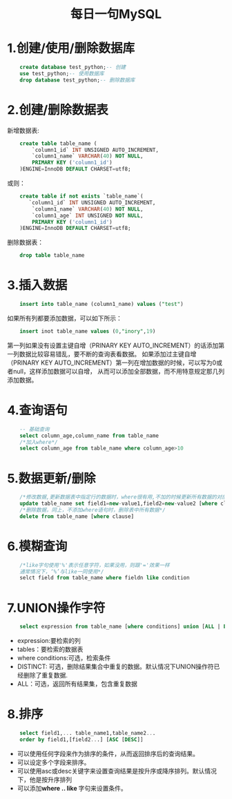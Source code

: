 <h1 align="center">每日一句MySQL</h1>

# 1.创建/使用/删除数据库

```sql
    create database test_python;-- 创建
    use test_python;-- 使用数据库
    drop database test_python;-- 删除数据库
```

# 2.创建/删除数据表
新增数据表:

```sql
    create table table_name (
        `column1_id` INT UNSIGNED AUTO_INCREMENT,
        `column1_name` VARCHAR(40) NOT NULL,
        PRIMARY KEY ('column1_id')
    )ENGINE=InnoDB DEFAULT CHARSET=utf8;
```
或则：

```sql
    create table if not exists `table_name`(
       `column1_id` INT UNSIGNED AUTO_INCREMENT,
        `column1_name` VARCHAR(40) NOT NULL,
        `column1_age` INT UNSIGNED NOT NULL,
        PRIMARY KEY ('column1_id')
    )ENGINE=InnoDB DEFAULT CHARSET=utf8; 
```
删除数据表：

```sql
    drop table table_name
```

# 3.插入数据

```sql
    insert into table_name (column1_name) values ("test")
```
如果所有列都要添加数据，可以如下所示：

```sql
    insert inot table_name values (0,"inory",19)
```
第一列如果没有设置主键自增（PRINARY KEY AUTO_INCREMENT）的话添加第一列数据比较容易错乱，要不断的查询表看数据。
如果添加过主键自增（PRINARY KEY AUTO_INCREMENT）第一列在增加数据的时候，可以写为0或者null，这样添加数据可以自增， 从而可以添加全部数据，而不用特意规定那几列添加数据。

# 4.查询语句

```sql
    -- 基础查询
    select column_age,column_name from table_name
    /*加入where*/
    select column_age from table_name where column_age>10
```

# 5.数据更新/删除

```sql
    /*修改数据,更新数据表中指定行的数据时，where很有用,不加的时候更新所有数据的对应字段*/
    update table_name set field1=new-value1,field2=new-value2 [where clause]
    /*删除数据，同上，不添加where语句时，删除表中所有数据*/
    delete from table_name [where clause]
```

# 6.模糊查询

```sql
    /*like字句使用'%'表示任意字符，如果没用，则跟'='效果一样
    通常情况下，‘%’与like一同使用*/
    selct field from table_name where fieldn like condition
```

# 7.UNION操作字符

```sql
    select expression from table_name [where conditions] union [ALL | DISTINCT] select expression from table_name [where conditions]
```
- expression:要检索的列
- tables：要检索的数据表
- where conditions:可选，检索条件
- DISTINCT: 可选，删除结果集合中重复的数据。默认情况下UNION操作符已经删除了重复数据.
- ALL：可选，返回所有结果集，包含重复数据

# 8.排序
```sql
    select field1,... table_name1,table_name2...
    order by field1,[field2...] [ASC [DESC]]
```
- 可以使用任何字段来作为排序的条件，从而返回排序后的查询结果。
- 可以设定多个字段来排序。
- 可以使用asc或desc关键字来设置查询结果是按升序或降序排列。默认情况下，他是按升序排列
- 可以添加<strong>where .. like </strong>字句来设置条件。
